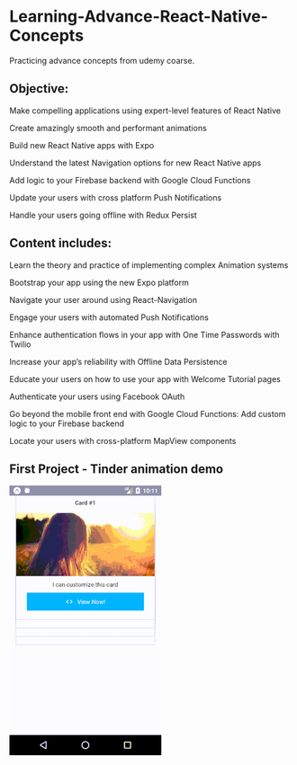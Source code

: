 # Learning-Advance-React-Native-Concepts
Practicing advance concepts from udemy coarse.

## Objective: 

Make compelling applications using expert-level features of React Native

Create amazingly smooth and performant animations

Build new React Native apps with Expo

Understand the latest Navigation options for new React Native apps

Add logic to your Firebase backend with Google Cloud Functions

Update your users with cross platform Push Notifications

Handle your users going offline with Redux Persist

## Content includes: 

Learn the theory and practice of implementing complex Animation systems

Bootstrap your app using the new Expo platform

Navigate your user around using React-Navigation

Engage your users with automated Push Notifications

Enhance authentication flows in your app with One Time Passwords with Twilio

Increase your app’s reliability with Offline Data Persistence

Educate your users on how to use your app with Welcome Tutorial pages

Authenticate your users using Facebook OAuth

Go beyond the mobile front end with Google Cloud Functions: Add custom logic to your Firebase backend

Locate your users with cross-platform MapView components

## First Project - Tinder animation demo
![](animation-demo.gif)


